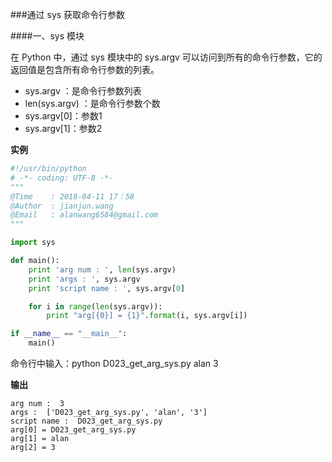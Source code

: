 ###通过 sys 获取命令行参数

####一、sys 模块

在 Python 中，通过 sys 模块中的 sys.argv 可以访问到所有的命令行参数，它的返回值是包含所有命令行参数的列表。

- sys.argv ：是命令行参数列表
- len(sys.argv) ：是命令行参数个数
- sys.argv[0]：参数1
- sys.argv[1]：参数2

**实例**

```python
#!/usr/bin/python
# -*- coding: UTF-8 -*-
"""
@Time    : 2018-04-11 17：58
@Author  : jianjun.wang
@Email   : alanwang6584@gmail.com
"""

import sys

def main():
	print 'arg num : ', len(sys.argv)
	print 'args : ', sys.argv
	print 'script name : ', sys.argv[0]

	for i in range(len(sys.argv)):
		print "arg[{0}] = {1}".format(i, sys.argv[i])

if __name__ == "__main__":
    main()
```

命令行中输入：python D023_get_arg_sys.py alan 3

**输出**

```
arg num :  3
args :  ['D023_get_arg_sys.py', 'alan', '3']
script name :  D023_get_arg_sys.py
arg[0] = D023_get_arg_sys.py
arg[1] = alan
arg[2] = 3
```

